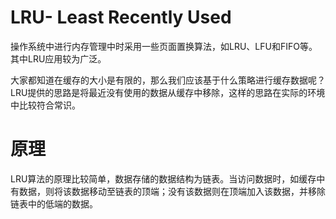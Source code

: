 # LRU- Least Recently Used

操作系统中进行内存管理中时采用一些页面置换算法，如LRU、LFU和FIFO等。其中LRU应用较为广泛。

大家都知道在缓存的大小是有限的，那么我们应该基于什么策略进行缓存数据呢？LRU提供的思路是将最近没有使用的数据从缓存中移除，这样的思路在实际的环境中比较符合常识。

# 原理

LRU算法的原理比较简单，数据存储的数据结构为链表。当访问数据时，如缓存中有数据，则将该数据移动至链表的顶端；没有该数据则在顶端加入该数据，并移除链表中的低端的数据。


